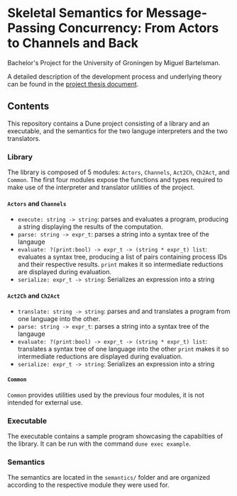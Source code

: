 # Skeletal Semantics for Message-Passing Concurrency: From Actors to Channels and Back

Bachelor's Project for the University of Groningen by Miguel Bartelsman.

A detailed description of the development process and underlying theory can be found in the [project thesis document](project-thesis.pdf).

## Contents

This repository contains a Dune project consisting of a library and an executable, and the semantics for the two languge interpreters and the two translators.

### Library

The library is composed of 5 modules: `Actors`, `Channels`, `Act2Ch`, `Ch2Act`, and `Common`. The first four modules expose the functions and types required to make use of the interpreter and translator utilities of the project.

#### `Actors` and `Channels`

- `execute: string -> string`: parses and evaluates a program, producing a string displaying the results of the computation.
- `parse: string -> expr_t`: parses a string into a syntax tree of the langauge
- `evaluate: ?(print:bool) -> expr_t -> (string * expr_t) list`: evaluates a syntax tree, producing a list of pairs containing process IDs and their respective results. `print` makes it so intermediate reductions are displayed during evaluation.
- `serialize: expr_t -> string`: Serializes an expression into a string

#### `Act2Ch` and `Ch2Act`

- `translate: string -> string`: parses and and translates a program from one language into the other.
- `parse: string -> expr_t`: parses a string into a syntax tree of the langauge
- `evaluate: ?(print:bool) -> expr_t -> (string * expr_t) list`: translates a syntax tree of one language into the other `print` makes it so intermediate reductions are displayed during evaluation.
- `serialize: expr_t -> string`: Serializes an expression into a string

#### `Common`

`Common` provides utilities used by the previous four modules, it is not intended for external use.

### Executable

The executable contains a sample program showcasing the capabilties of the library. It can be run with the command `dune exec example`.

### Semantics

The semantics are located in the `semantics/` folder and are organized according to the respective module they were used for.
